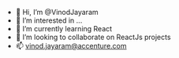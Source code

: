 - 👋 Hi, I’m @VinodJayaram
- 👀 I’m interested in ...
- 🌱 I’m currently learning React
- 💞️ I’m looking to collaborate on ReactJs projects
- 📫 vinod.jayaram@accenture.com

<!---
VinodJayaram/VinodJayaram is a ✨ special ✨ repository because its `README.md` (this file) appears on your GitHub profile.
You can click the Preview link to take a look at your changes.
--->
